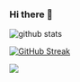 ### Hi there 👋

![github stats](https://github-readme-stats.vercel.app/api?username=6akee&show_icons=true)

[![GitHub Streak](http://github-readme-streak-stats.herokuapp.com?user=6akee&date_format=M%20j%5B%2C%20Y%5D)](https://git.io/streak-stats)

![](https://komarev.com/ghpvc/?username=6akee&color=ff69b4)
